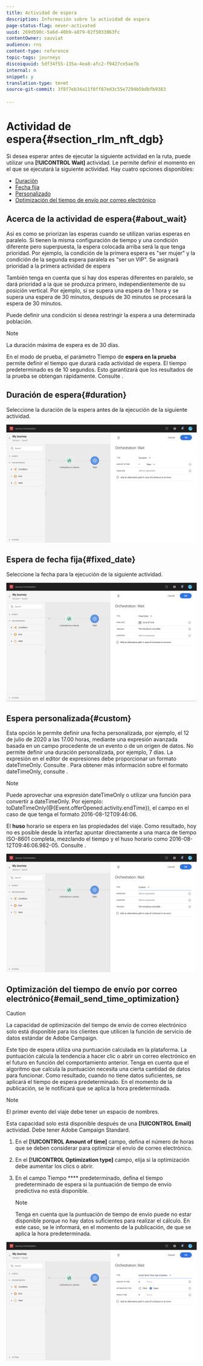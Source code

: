 ```yaml
---
title: Actividad de espera
description: Información sobre la actividad de espera
page-status-flag: never-activated
uuid: 269d590c-5a6d-40b9-a879-02f5033863fc
contentOwner: sauviat
audience: rns
content-type: reference
topic-tags: journeys
discoiquuid: 5df34f55-135a-4ea8-afc2-f9427ce5ae7b
internal: n
snippet: y
translation-type: tm+mt
source-git-commit: 3f8f7eb34a11f0ff87ed3c55e7294b5bdbfb9383

---
```



# Actividad de espera{#section_rlm_nft_dgb}

Si desea esperar antes de ejecutar la siguiente actividad en la ruta, puede utilizar una **[!UICONTROL Wait]** actividad. Le permite definir el momento en el que se ejecutará la siguiente actividad. Hay cuatro opciones disponibles:

* [Duración](#duration)
* [Fecha fija](#fixed_date)
* [Personalizado](#custom)
* [Optimización del tiempo de envío por correo electrónico](#email_send_time_optimization)

## Acerca de la actividad de espera{#about_wait}

Así es como se priorizan las esperas cuando se utilizan varias esperas en paralelo. Si tienen la misma configuración de tiempo y una condición diferente pero superpuesta, la espera colocada arriba será la que tenga prioridad. Por ejemplo, la condición de la primera espera es &quot;ser mujer&quot; y la condición de la segunda espera paralela es &quot;ser un VIP&quot;. Se asignará prioridad a la primera actividad de espera

También tenga en cuenta que si hay dos esperas diferentes en paralelo, se dará prioridad a la que se produzca primero, independientemente de su posición vertical. Por ejemplo, si se supera una espera de 1 hora y se supera una espera de 30 minutos, después de 30 minutos se procesará la espera de 30 minutos.

Puede definir una condición si desea restringir la espera a una determinada población.

>[!NOTE]
>
>La duración máxima de espera es de 30 días.
>
>En el modo de prueba, el parámetro Tiempo de **espera en la prueba** permite definir el tiempo que durará cada actividad de espera. El tiempo predeterminado es de 10 segundos. Esto garantizará que los resultados de la prueba se obtengan rápidamente. Consulte [](../building-journeys/testing-the-journey.md).

## Duración de espera{#duration}

Seleccione la duración de la espera antes de la ejecución de la siguiente actividad.

![](../assets/journey55.png)

## Espera de fecha fija{#fixed_date}

Seleccione la fecha para la ejecución de la siguiente actividad.

![](../assets/journey56.png)

## Espera personalizada{#custom}

Esta opción le permite definir una fecha personalizada, por ejemplo, el 12 de julio de 2020 a las 17.00 horas, mediante una expresión avanzada basada en un campo procedente de un evento o de un origen de datos. No permite definir una duración personalizada, por ejemplo, 7 días. La expresión en el editor de expresiones debe proporcionar un formato dateTimeOnly. Consulte [](../expression/expressionadvanced.md). Para obtener más información sobre el formato dateTimeOnly, consulte [](../expression/data-types.md).

>[!NOTE]
>
>Puede aprovechar una expresión dateTimeOnly o utilizar una función para convertir a dateTimeOnly. Por ejemplo: toDateTimeOnly(@{Event.offerOpened.activity.endTime}), el campo en el caso de que tenga el formato 2016-08-12T09:46:06.
>
>El **huso** horario se espera en las propiedades del viaje. Como resultado, hoy no es posible desde la interfaz apuntar directamente a una marca de tiempo ISO-8601 completa, mezclando el tiempo y el huso horario como 2016-08-12T09:46:06.982-05. Consulte [](../building-journeys/timezone-management.md).

![](../assets/journey57.png)

## Optimización del tiempo de envío por correo electrónico{#email_send_time_optimization}

>[!CAUTION]
>
>La capacidad de optimización del tiempo de envío de correo electrónico solo está disponible para los clientes que utilicen la función de servicio de datos estándar de Adobe Campaign.

Este tipo de espera utiliza una puntuación calculada en la plataforma. La puntuación calcula la tendencia a hacer clic o abrir un correo electrónico en el futuro en función del comportamiento anterior. Tenga en cuenta que el algoritmo que calcula la puntuación necesita una cierta cantidad de datos para funcionar. Como resultado, cuando no tiene datos suficientes, se aplicará el tiempo de espera predeterminado. En el momento de la publicación, se le notificará que se aplica la hora predeterminada.

>[!NOTE]
>
>El primer evento del viaje debe tener un espacio de nombres.
>
>Esta capacidad solo está disponible después de una **[!UICONTROL Email]** actividad. Debe tener Adobe Campaign Standard.

1. En el **[!UICONTROL Amount of time]** campo, defina el número de horas que se deben considerar para optimizar el envío de correo electrónico.
1. En el **[!UICONTROL Optimization type]** campo, elija si la optimización debe aumentar los clics o abrir.
1. En el campo Tiempo **** predeterminado, defina el tiempo predeterminado de espera si la puntuación de tiempo de envío predictiva no está disponible.

   >[!NOTE]
   >
   >Tenga en cuenta que la puntuación de tiempo de envío puede no estar disponible porque no hay datos suficientes para realizar el cálculo. En este caso, se le informará, en el momento de la publicación, de que se aplica la hora predeterminada.

![](../assets/journey57bis.png)
